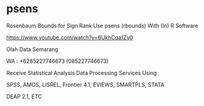 # psens
Rosenbaum Bounds for Sign Rank Use psens (rbounds) With (In) R Software

https://www.youtube.com/watch?v=6UkhCqa1Zy0

Olah Data Semarang

WA : +6285227746673 (085227746673)

Receive Statistical Analysis Data Processing Services Using

SPSS, AMOS, LISREL, Frontier 4.1, EVIEWS, SMARTPLS, STATA

DEAP 2.1, ETC
